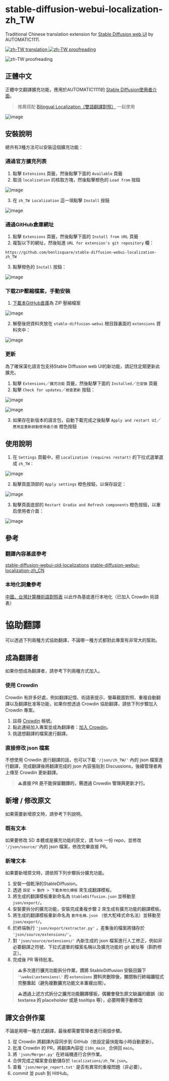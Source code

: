 # stable-diffusion-webui-localization-zh_TW
Traditional Chinese translation extension for [Stable Diffusion web UI](https://github.com/AUTOMATIC1111/stable-diffusion-webui) by AUTOMATIC1111.

[![zh-TW translation](https://img.shields.io/badge/dynamic/json?color=blue&label=zh-TW&style=flat&logo=crowdin&query=%24.progress.0.data.translationProgress&url=https%3A%2F%2Fbadges.awesome-crowdin.com%2Fstats-13011757-570269.json)
![zh-TW proofreading](https://img.shields.io/badge/dynamic/json?color=green&label=zh-TW&style=flat&logo=crowdin&query=%24.progress.0.data.approvalProgress&url=https%3A%2F%2Fbadges.awesome-crowdin.com%2Fstats-13011757-570269.json)](https://crowdin.com/project/stable-diffsion-web-ui-localization-zh_TW)

![zh-TW proofreading](https://badges.awesome-crowdin.com/translation-13011757-570269.png)
## 正體中文
正體中文翻譯擴充功能，應用於AUTOMATIC1111的 [Stable Diffusion使用者介面](https://github.com/AUTOMATIC1111/stable-diffusion-webui)。

> 推薦搭配 [Bilingual Localization（雙語翻譯對照）](https://github.com/journey-ad/sd-webui-bilingual-localization) 一起使用

![image](https://user-images.githubusercontent.com/116663807/204528719-4f4e9418-b1d7-4c4f-ae18-e7f86d88339a.png)

## 安裝說明

總共有3種方法可以安裝這個擴充功能：

### 通過官方擴充列表

1. 點擊 `Extensions` 頁籤，然後點擊下面的 `Available` 頁籤
2. 取消 `localization` 的核取方塊，然後點擊橙色的 `Load from` 按鈕

![image](https://user-images.githubusercontent.com/116663807/204526214-420e117b-4590-4f54-b553-ee36fdc2238c.png)

3. 在 `zh_TW Localization` 這一項點擊 `Install` 按鈕

![image](https://user-images.githubusercontent.com/116663807/204526605-33a3c5ba-2786-476d-92ba-3682b3851b67.png)

### 通過GitHub倉庫網址

1. 點擊 `Extensions` 頁籤，然後點擊下面的 `Install from URL` 頁籤
2. 複製以下的網址，然後貼進 `URL for extension's git repository` 欄：

```
https://github.com/benlisquare/stable-diffusion-webui-localization-zh_TW
```

3. 點擊橙色的 `Install` 按鈕：

![image](https://user-images.githubusercontent.com/116663807/204526841-45f4c104-9958-48b0-81d7-6e1046e463c2.png)

### 下载ZIP壓縮檔案，手動安裝

1. [下載本GitHub倉庫](https://codeload.github.com/benlisquare/stable-diffusion-webui-localization-zh_TW/zip/refs/heads/main)為 ZIP 壓縮檔案

![image](https://user-images.githubusercontent.com/116663807/204527142-94e3225b-40fe-4ee6-b136-92a24fe8fc16.png)

2. 解壓後把資料夾放在 `stable-diffusion-webui` 根目錄裏面的 `extensions` 資料夾中：

![image](https://user-images.githubusercontent.com/116663807/204527428-174c17ed-716a-428e-b4f1-3ef3c11d5a3c.png)

### 更新

為了確保漢化語言包支持Stable Diffusion web UI的新功能，請記住定期更新此擴充。

1. 點擊 `Extensions`／`擴充功能` 頁籤，然後點擊下面的 `Installed`／`已安裝` 頁籤
2. 點擊 `Check for updates`／`檢查更新` 按鈕：

![image](https://user-images.githubusercontent.com/116663807/204525694-65bc1077-adf4-4a79-a902-50a0a12c4215.png)

![image](https://user-images.githubusercontent.com/116663807/204548204-4b0e7715-ecd2-4627-b574-a69d1b8bae7f.png)

3. 如果存在新版本的語言包，自動下載完成之後點擊 `Apply and restart UI`／`應用並重新啟動使用者介面` 橙色按鈕

## 使用說明

1. 在 `Settings` 頁籤中，把 `Localization (requires restart)` 的下拉式選單選成 `zh_TW`：

![image](https://user-images.githubusercontent.com/116663807/204527689-154521c0-de5e-493a-987e-45ef9b57ab1e.png)

2. 點擊頁面頂部的 `Apply settings` 橙色按鈕，以保存設定：

![image](https://user-images.githubusercontent.com/116663807/204528104-e81e55a8-f1de-427a-86e1-6bfb59367095.png)

3. 點擊頁面底部的 `Restart Gradio and Refresh components` 橙色按鈕，以重启使用者介面：

![image](https://user-images.githubusercontent.com/116663807/204528137-ae0c4d95-2b86-46e4-a646-1753baae9592.png)

## 參考
### 翻譯內容基底參考
[stable-diffusion-webui-old-localizations](https://github.com/AUTOMATIC1111/stable-diffusion-webui-old-localizations)
[stable-diffusion-webui-localization-zh_CN](https://github.com/dtlnor/stable-diffusion-webui-localization-zh_CN)  

### 本地化詞彙參考
[中國、台灣計算機術語對照表](https://zh.wikibooks.org/zh-tw/%E5%A4%A7%E9%99%86%E5%8F%B0%E6%B9%BE%E8%AE%A1%E7%AE%97%E6%9C%BA%E6%9C%AF%E8%AF%AD%E5%AF%B9%E7%85%A7%E8%A1%A8)
以此作為基底進行本地化（已加入 Crowdin 術語表）
# 協助翻譯
可以透過下列兩種方式協助翻譯，不論哪一種方式都對此專案有非常大的幫助。

## 成為翻譯者
如果你想成為翻譯者，請參考下列兩種方式加入。
### 使用 Crowdin 
Crowdin 有許多好處，例如翻譯記憶、術語表提示、螢幕截圖對照、重複自動翻譯以及翻譯批准等功能，如果你想透過 Crowdin 協助翻譯，請依下列步驟加入 Crowdin 專案。
1. 註冊 [Crowdin](https://crowdin.com/project/stable-diffsion-web-ui-localization-zh_TW) 帳號。
2. 點此連結加入專案並成為翻譯者：[加入 Crowdin](https://crowdin.com/project/stable-diffsion-web-ui-localization-zh_TW/invite?h=91acfca2c381f37b8562935bc9e40d501625831)。
3. 挑選想翻譯的檔案進行翻譯。
### 直接修改 json 檔案
不想使用 Crowdin 進行翻譯的話，也可以下載 `'/json/zh_TW/'` 內的 json 檔案進行翻譯，完成翻譯後將翻譯完成的 json 內容張貼到 Discussions，後續管理者再上傳至 Crowdin 更新翻譯。

> **⚠️直接 PR 是不能保留翻譯的，需透過 Crowdin 管理與更新才行。**

## 新增 / 修改原文
如果需要新增原文時，請參考下列說明。
### 既有文本
如果要修改 SD 本體或是擴充功能的原文，請 fork 一份 repo，並修改 `'/json/source/'`內的 json 檔案，修改完畢直接 PR。
### 新增文本
如果要新增原文時，請依照下列步驟拆分擴充功能。
1. 安裝一個乾淨的StableDiffusion。
2. 透過 `設定 > 動作 > 下載本地化模板` 來生成翻譯模板。
3. 將生成的翻譯模板重新命名為 `StableDiffusion.json` 並移動至 `json/export/`。
4. 安裝要拆分的擴充功能，安裝完成重複步驟 2 來生成有擴充功能的翻譯模板。
5. 將生成的翻譯模板重新命名為 `套件名稱.json` （依大駝峰式命名法）並移動至 `json/export/`。
6. 於終端執行 `'json/export/extractor.py'` ，差集後的檔案將儲存於 `'json/source/extensions/'`。
7. 對 `'json/source/extensions/'` 內新生成的 json 檔案進行人工修正，例如非必要翻譯之符號、下拉式選單的檔案名稱以及擴充功能的 git 網址等（斟酌修正）。
8. 完成後 PR 等待批准。

> **⚠️多次進行擴充功能拆分作業，請將 StableDiffusion 安裝目錄下 `'\webui\extensions\'` 的 `extensions` 資料夾刪除後，關閉執行終端讓程式完整重起（避免複數擴充功能文本重複出現）。**

> **⚠️透過上述方式拆分之擴充功能翻譯樣板，偶爾會發生原文缺漏的錯誤（如 textarea 的 placeholder 或是 tooltips 等），必要時需手動修改**
## 譯文合併作業
不論是用哪一種方式翻譯，最後都需要管理者進行兩個步驟。
1. 從 Crowdin 將翻譯內容同步到 GitHub（依設定最快能每小時自動更新）。
2. 批准 Crowdin 的 PR，將翻譯內容從 `I10n_main_` 合併回 `main`。
3. 將 `'json/Merger.py'` 在終端機進行合併作業。
4. 合併完成之檔案會自動儲存於 `localizations/zh_TW.json`。
5. 查看 `'json/merge_report.txt'` 是否有異常的重複問題（非必要）。
6. commit 並 push 到 HitHub。